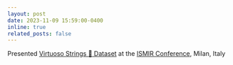 ```yaml
---
layout: post
date: 2023-11-09 15:59:00-0400
inline: true
related_posts: false
---
```


Presented [Virtuoso Strings :violin: Dataset](https://github.com/arme-project/virtuoso-strings) at the [ISMIR Conference](https://ismir2023program.ismir.net/lbd_312.html), Milan, Italy
